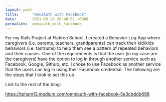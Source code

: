 ```yaml
---
layout: post
title:      "OmniAuth with Facebook"
date:       2021-03-29 20:40:51 +0000
permalink:  omniauth_with_facebook
---
```



For my Rails Project at Flatiron School, I created a Behavior Log App where caregivers (i.e. parents, teachers, grandparents) can track their kid/kids behaviors (i.e. tantrums) to help them see a pattern of repeated behaviors and their causes. One of the requirements is that the user (in my case are the caregivers) have the option to log in through another service such as Facebook, Google, Github, etc. I chose to use Facebook as another service that the users can log in using their Facebook credential. The following are the steps that I took to set this up.

Link to the rest of the blog: 

https://tpham13.medium.com/omniauth-with-facebook-5e3cbddb698

